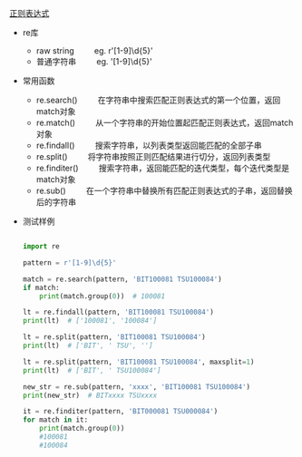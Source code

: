 [正则表达式](../other/正则表达式.md)

* re库
    * raw string &emsp;&emsp;   eg. r'[1-9]\d{5}'
    * 普通字符串   &emsp;&emsp;   eg. '[1-9]\\d{5}'
* 常用函数
    * re.search()  &emsp;&emsp;  在字符串中搜索匹配正则表达式的第一个位置，返回match对象
    * re.match()    &emsp;&emsp;  从一个字符串的开始位置起匹配正则表达式，返回match对象
    * re.findall()  &emsp;&emsp;  搜索字符串，以列表类型返回能匹配的全部子串
    * re.split() &emsp;&emsp;   将字符串按照正则匹配结果进行切分，返回列表类型
    * re.finditer() &emsp;&emsp;  搜索字符串，返回能匹配的迭代类型，每个迭代类型是match对象
    * re.sub() &emsp;&emsp;  在一个字符串中替换所有匹配正则表达式的子串，返回替换后的字符串

* 测试样例
    ```python
    
    import re
    
    pattern = r'[1-9]\d{5}'
    
    match = re.search(pattern, 'BIT100081 TSU100084')
    if match:
        print(match.group(0))  # 100081
    
    lt = re.findall(pattern, 'BIT100081 TSU100084')
    print(lt)  # ['100081', '100084']
    
    lt = re.split(pattern, 'BIT100081 TSU100084')
    print(lt)  # ['BIT', ' TSU', '']
    
    lt = re.split(pattern, 'BIT100081 TSU100084', maxsplit=1)
    print(lt)  # ['BIT', ' TSU100084']
    
    new_str = re.sub(pattern, 'xxxx', 'BIT100081 TSU100084')
    print(new_str)  # BITxxxx TSUxxxx
    
    it = re.finditer(pattern, 'BIT000081 TSU000084')
    for match in it:
        print(match.group(0))  
        #100081
        #100084
        
    ``` 